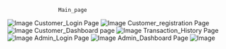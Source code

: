                     Main_page 
![Image](https://github.com/user-attachments/assets/a3c7d7f9-1f9d-4456-bf5c-f8339c61dd15)
                  Customer_Login Page
![Image](https://github.com/user-attachments/assets/c0af52af-08b0-42ac-8526-af86c6d6a906)
                Customer_registration Page
   ![Image](https://github.com/user-attachments/assets/40f52c8d-87bb-4a28-a713-fa6759709d9b)
               Customer_Dashboard page
   ![Image](https://github.com/user-attachments/assets/e7df4ca9-5bf0-4e69-aa7c-e739ca3d270e)
              Transaction_History Page
![Image](https://github.com/user-attachments/assets/4631e2b5-ee72-4213-8557-4cd22948b0c8)
                   Admin_Login Page
![Image](https://github.com/user-attachments/assets/670da015-a114-4c1f-a30a-bd610833c0bf)
                  Admin_Dashboard Page
![Image](https://github.com/user-attachments/assets/a2eec8df-db10-4625-8513-579f18e479f7)
